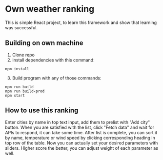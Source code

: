 # Own weather ranking

This is simple React project, to learn this framework and show that learning was successful.

## Building on own machine 
1. Clone repo
2. Install dependencies with this command:
```
npm install
```
3. Build program with any of those commands:
```
npm run build
npm run build-prod
npm start
```

## How to use this ranking
Enter cities by name in top text input, add them to prelist with "Add city" button. When you are satisfied with the list, click "Fetch data" and wait for APIs to respond, it can take some time. After list is complete, you can sort it by name, temperature or wind speed by clicking corresponding heading in top row of the table.
Now you can actually set your desired parameters with sliders. Higher score the better, you can adjust weight of each parameter as well.